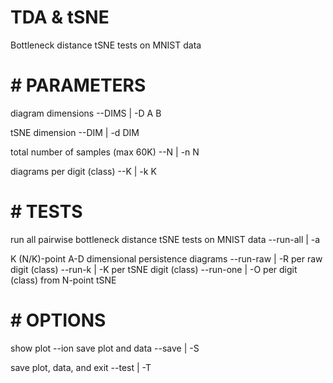 # TDA & tSNE

Bottleneck distance tSNE tests on MNIST data


# # PARAMETERS

diagram dimensions
	--DIMS | -D		A	B

tSNE dimension
	--DIM | -d		DIM

total number of samples (max 60K)
	--N | -n		N

diagrams per digit (class)
	--K | -k		K


# # TESTS

run all pairwise bottleneck distance tSNE tests on MNIST data
	--run-all | -a

K (N/K)-point A-D dimensional persistence diagrams
	--run-raw | -R
		per raw digit (class)
	--run-k | -K
		per tSNE digit (class)
	--run-one | -O
		per digit (class) from N-point tSNE


# # OPTIONS

show plot
	--ion
save plot and data
	--save | -S

save plot, data, and exit
	--test | -T

